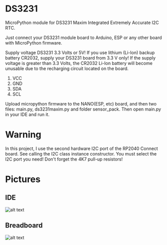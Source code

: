 # DS3231
MicroPython module for DS3231 Maxim Integrated Extremely Accurate I2C RTC.

Just connect your DS3231 module board to Arduino, ESP or any other board with MicroPython firmware.

Supply voltage DS3231 3.3 Volts or 5V! If you use lithium (Li-Ion) backup battery CR2032,
supply your DS3231 board from 3.3 V only! If the supply voltage is greater than
3.3 Volts, the СR2032 Li-Ion battery will become unusable due to the recharging circuit
located on the board.

1. VCC
2. GND
3. SDA
4. SCL

Upload micropython firmware to the NANO(ESP, etc) board, and then two files: main.py,
ds3231maxim.py and folder sensor_pack. Then open main.py in your IDE and run it.

# Warning

In this project, I use the second hardware I2C port of the RP2040 Connect board. 
See calling the I2C class instance constructor. You must select the I2С port you need! 
Don't forget the 4K7 pull-up resistors!

# Pictures

## IDE
![alt text](https://github.com/octaprog7/ds3131/blob/master/ide3231.png)
## Breadboard
![alt text](https://github.com/octaprog7/ds3131/blob/master/board3231.jpg)

